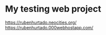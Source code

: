 # My testing web project
https://rubenhurtado.neocities.org/
https://rubenhurtado.000webhostapp.com/
